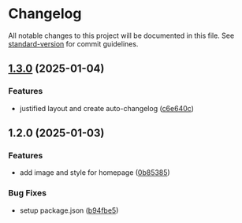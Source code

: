 # Changelog

All notable changes to this project will be documented in this file. See [standard-version](https://github.com/conventional-changelog/standard-version) for commit guidelines.

## [1.3.0](https://github.com/gr3yj0rd1/auto_changelog/compare/v1.2.0...v1.3.0) (2025-01-04)


### Features

* justified layout and create auto-changelog ([c6e640c](https://github.com/gr3yj0rd1/auto_changelog/commit/c6e640cfddfca0514c4bad1535e2a94bb03f30f9))

## 1.2.0 (2025-01-03)


### Features

* add image and style for homepage ([0b85385](https://github.com/gr3yj0rd1/auto_changelog/commit/0b853855ab8d10b5267fc520ec4484996f43a355))


### Bug Fixes

* setup package.json ([b94fbe5](https://github.com/gr3yj0rd1/auto_changelog/commit/b94fbe5f23394db12411556e67eed964b30bf5a9))
